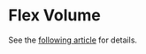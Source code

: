 # Flex Volume

See the [following article](https://vincentlauzon.com/2019/02/21/flex-volume-in-aks/) for details.